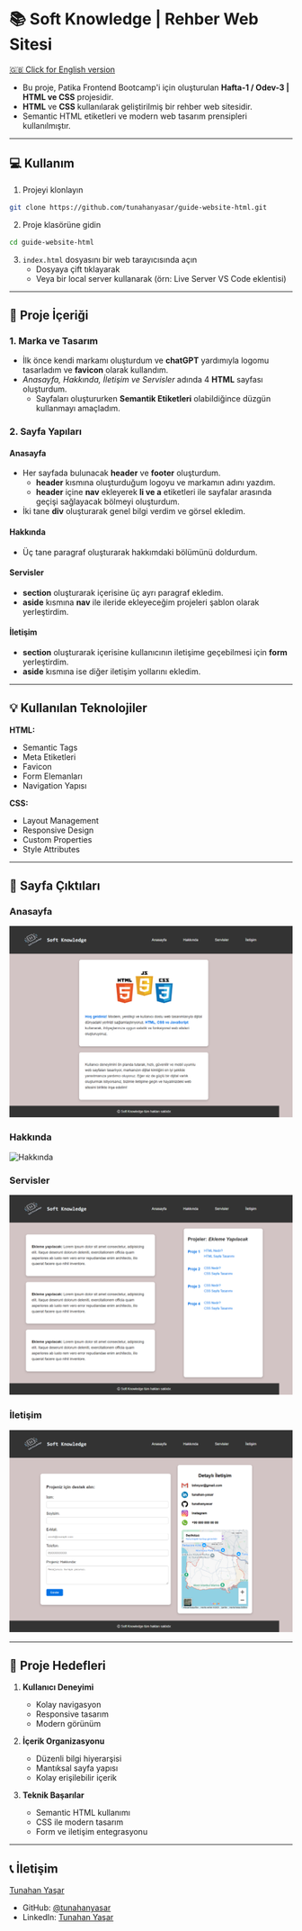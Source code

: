 # 📚 Soft Knowledge | Rehber Web Sitesi

[🇬🇧 Click for English version](./README.md)

* Bu proje, Patika Frontend Bootcamp'i için oluşturulan **Hafta-1 / Odev-3 | HTML ve CSS** projesidir.
* **HTML** ve **CSS** kullanılarak geliştirilmiş bir rehber web sitesidir.
* Semantic HTML etiketleri ve modern web tasarım prensipleri kullanılmıştır.

---

## :computer: Kullanım

1. Projeyi klonlayın
```bash
git clone https://github.com/tunahanyasar/guide-website-html.git
```

2. Proje klasörüne gidin
```bash
cd guide-website-html
```

3. `index.html` dosyasını bir web tarayıcısında açın
   - Dosyaya çift tıklayarak
   - Veya bir local server kullanarak (örn: Live Server VS Code eklentisi)

---

## 📜 Proje İçeriği

### 1. Marka ve Tasarım
- İlk önce kendi markamı oluşturdum ve **chatGPT** yardımıyla logomu tasarladım ve **favicon** olarak kullandım.
- *Anasayfa, Hakkında, İletişim ve Servisler* adında 4 **HTML** sayfası oluşturdum.
  - Sayfaları oluştururken **Semantik Etiketleri** olabildiğince düzgün kullanmayı amaçladım.

### 2. Sayfa Yapıları

#### Anasayfa
- Her sayfada bulunacak **header** ve **footer** oluşturdum. 
  - **header** kısmına oluşturduğum logoyu ve markamın adını yazdım.
  - **header** içine **nav** ekleyerek **li ve a** etiketleri ile sayfalar arasında geçişi sağlayacak bölmeyi oluşturdum.
- İki tane **div** oluşturarak genel bilgi verdim ve görsel ekledim.

#### Hakkında
- Üç tane paragraf oluşturarak hakkımdaki bölümünü doldurdum.

#### Servisler
- **section** oluşturarak içerisine üç ayrı paragraf ekledim.
- **aside** kısmına **nav** ile ileride ekleyeceğim projeleri şablon olarak yerleştirdim.

#### İletişim
- **section** oluşturarak içerisine kullanıcının iletişime geçebilmesi için **form** yerleştirdim.
- **aside** kısmına ise diğer iletişim yollarını ekledim.

---

## 💡 Kullanılan Teknolojiler

**HTML:**
* Semantic Tags
* Meta Etiketleri
* Favicon
* Form Elemanları
* Navigation Yapısı

**CSS:**
* Layout Management
* Responsive Design
* Custom Properties
* Style Attributes

---

## 📸 Sayfa Çıktıları

### Anasayfa
![Anasayfa](./img/anasayfa.png)

### Hakkında
![Hakkında](./img/hakkında.png)

### Servisler
![Serivsler](./img/servisler.png)

### İletişim
![İletişim](./img/iletisim.png)

---

## 🎯 Proje Hedefleri

1. **Kullanıcı Deneyimi**
   - Kolay navigasyon
   - Responsive tasarım
   - Modern görünüm

2. **İçerik Organizasyonu**
   - Düzenli bilgi hiyerarşisi
   - Mantıksal sayfa yapısı
   - Kolay erişilebilir içerik

3. **Teknik Başarılar**
   - Semantic HTML kullanımı
   - CSS ile modern tasarım
   - Form ve iletişim entegrasyonu

---

## 📞 İletişim

[Tunahan Yaşar](https://github.com/tunahanyasar)

* GitHub: [@tunahanyasar](https://github.com/tunahanyasar)
* LinkedIn: [Tunahan Yaşar](https://www.linkedin.com/in/tunahan-yasar/)

